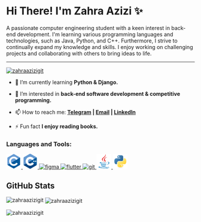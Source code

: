 # Hi There! I'm Zahra Azizi ✨
 A passionate computer engineering student with a keen interest in back-end development. I'm learning various programming languages and technologies, such as Java, Python, and C++. Furthermore, I strive to continually expand my knowledge and skills. I enjoy working on challenging projects and collaborating with others to bring ideas to life.
 
---
  
<p align="left"> <a href="https://github.com/ryo-ma/github-profile-trophy"><img src="https://github-profile-trophy.vercel.app/?username=zahraazizigit" alt="zahraazizigit" /></a> </p>  

  
- 🌱 I’m currently learning **Python & Django.**  
  
- 👀 I’m interested in **back-end software development & competitive programming.**  
  
- 📫 How to reach me: **[Telegram](https://t.me/zahraAziziT) | [Email](azizi.zahra.tehran@gmail.com) | [LinkedIn](https://www.linkedin.com/in/zahra-azizi-t1384/)**  
  
- ⚡ Fun fact **I enjoy reading books.**  

<h3 align="left">Languages and Tools:</h3>  


<p align="left"> <a href="https://www.cprogramming.com/" target="_blank" rel="noreferrer"> <img src="https://raw.githubusercontent.com/devicons/devicon/master/icons/c/c-original.svg" alt="c" width="40" height="40"/> </a> <a href="https://www.w3schools.com/cpp/" target="_blank" rel="noreferrer"> <img src="https://raw.githubusercontent.com/devicons/devicon/master/icons/cplusplus/cplusplus-original.svg" alt="cplusplus" width="40" height="40"/> </a> <a href="https://www.figma.com/" target="_blank" rel="noreferrer"> <img src="https://www.vectorlogo.zone/logos/figma/figma-icon.svg" alt="figma" width="40" height="40"/> </a> <a href="https://flutter.dev" target="_blank" rel="noreferrer"> <img src="https://www.vectorlogo.zone/logos/flutterio/flutterio-icon.svg" alt="flutter" width="40" height="40"/> </a> <a href="https://git-scm.com/" target="_blank" rel="noreferrer"> <img src="https://www.vectorlogo.zone/logos/git-scm/git-scm-icon.svg" alt="git" width="40" height="40"/> </a> <a href="https://www.java.com" target="_blank" rel="noreferrer"> <img src="https://raw.githubusercontent.com/devicons/devicon/master/icons/java/java-original.svg" alt="java" width="40" height="40"/> </a> <a href="https://www.python.org" target="_blank" rel="noreferrer"> <img src="https://raw.githubusercontent.com/devicons/devicon/master/icons/python/python-original.svg" alt="python" width="40" height="40"/> </a> </p>  

 ##  GitHub Stats
<p><img align="left" src="https://github-readme-stats.vercel.app/api/top-langs?username=zahraazizigit&show_icons=true&locale=en&layout=compact" alt="zahraazizigit" /></p>  
  
<p>&nbsp;<img align="center" src="https://github-readme-stats.vercel.app/api?username=zahraazizigit&show_icons=true&locale=en" alt="zahraazizigit" /></p>  
  
<p><img align="center" src="https://github-readme-streak-stats.herokuapp.com/?user=zahraazizigit&" alt="zahraazizigit" /></p>
